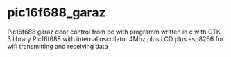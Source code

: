 # pic16f688_garaz
Pic16f688 garaz door control from pc with programm written in c with GTK 3 library
Pic16f688 with internal osccilator 4Mhz plus LCD plus esp8266 for wifi transmitting
and receiving data
